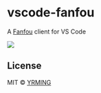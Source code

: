 # vscode-fanfou
A [Fanfou](http://fanfou.com/) client for VS Code 

![](https://wx3.sinaimg.cn/large/65ad7d5aly1g3vbl2ano3j21c00u0b29.jpg)

## License

MIT © [YRMING](https://github.com/yrming)